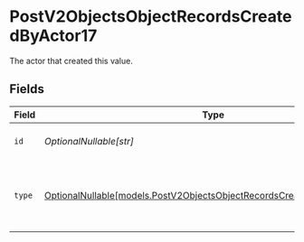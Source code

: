 # PostV2ObjectsObjectRecordsCreatedByActor17

The actor that created this value.


## Fields

| Field                                                                                                                                  | Type                                                                                                                                   | Required                                                                                                                               | Description                                                                                                                            |
| -------------------------------------------------------------------------------------------------------------------------------------- | -------------------------------------------------------------------------------------------------------------------------------------- | -------------------------------------------------------------------------------------------------------------------------------------- | -------------------------------------------------------------------------------------------------------------------------------------- |
| `id`                                                                                                                                   | *OptionalNullable[str]*                                                                                                                | :heavy_minus_sign:                                                                                                                     | An ID to identify the actor.                                                                                                           |
| `type`                                                                                                                                 | [OptionalNullable[models.PostV2ObjectsObjectRecordsCreatedByActorType17]](../models/postv2objectsobjectrecordscreatedbyactortype17.md) | :heavy_minus_sign:                                                                                                                     | The type of actor. [Read more information on actor types here](/docs/actors).                                                          |